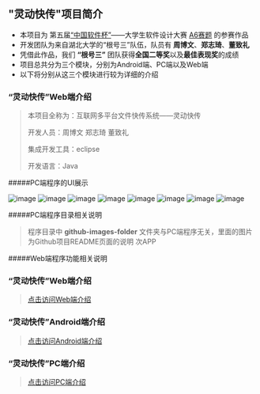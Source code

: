 
## "灵动快传"项目简介

-  本项目为 第五届[“中国软件杯”][2]——大学生软件设计大赛 [A6赛题][1] 的参赛作品
-  开发团队为来自湖北大学的“根号三”队伍，队员有 **周博文**、**郑志琦**、**董致礼** 
-  凭借此作品，我们 **“根号三”** 团队获得**全国二等奖**以及**最佳表现奖**的成绩
-  项目总共分为三个模块，分别为Android端、PC端以及Web端
-  以下将分别从这三个模块进行较为详细的介绍

### “灵动快传”Web端介绍

> 本项目全称为：互联网多平台文件快传系统——灵动快传
> 
> 开发人员：周博文 郑志琦 董致礼
> 
> 集成开发工具：eclipse 
> 
> 开发语言：Java

#####PC端程序的UI展示

![image](https://github.com/zhoubowen-sky/LingDongWeb/blob/master/github-images-folder/filesUPandDOWN.jpg)
![image](https://github.com/zhoubowen-sky/LingDongWeb/blob/master/github-images-folder/001.jpg)
![image](https://github.com/zhoubowen-sky/LingDongWeb/blob/master/github-images-folder/002.jpg)
![image](https://github.com/zhoubowen-sky/LingDongWeb/blob/master/github-images-folder/003.jpg)
![image](https://github.com/zhoubowen-sky/LingDongWeb/blob/master/github-images-folder/004.jpg)
![image](https://github.com/zhoubowen-sky/LingDongWeb/blob/master/github-images-folder/005.jpg)
![image](https://github.com/zhoubowen-sky/LingDongWeb/blob/master/github-images-folder/006.jpg)
![image](https://github.com/zhoubowen-sky/LingDongWeb/blob/master/github-images-folder/007.jpg)

#####PC端程序目录相关说明

> 程序目录中 **github-images-folder** 文件夹与PC端程序无关，里面的图片为Github项目README页面的说明
> 次APP


#####Web端程序功能相关说明

> 


### “灵动快传”Web端介绍

> [点击访问Web端介绍][3]

### “灵动快传”Android端介绍

> [点击访问Android端介绍][4]

### “灵动快传”PC端介绍

> [点击访问PC端介绍][5]



[1]:http://www.cnsoftbei.com/bencandy.php?fid=130&aid=1379
[2]:http://www.cnsoftbei.com/
[3]:https://github.com/zhoubowen-sky/LingDongWeb/blob/master/README.md
[4]:https://github.com/zhoubowen-sky/LingDong2.0/blob/master/README.md
[5]:https://github.com/zhoubowen-sky/File-Transmit-pc/blob/master/README.md